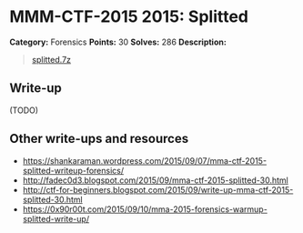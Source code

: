 # MMM-CTF-2015 2015: Splitted

**Category:** Forensics
**Points:** 30
**Solves:** 286
**Description:**

> [splitted.7z](splitted.7z-68ad844f2aab26d3d358ae9fa6c598a2727b0c0056567a288ffcd9414229121c)
>

## Write-up

(TODO)

## Other write-ups and resources

* <https://shankaraman.wordpress.com/2015/09/07/mma-ctf-2015-splitted-writeup-forensics/>
* <http://fadec0d3.blogspot.com/2015/09/mma-ctf-2015-splitted-30.html>
* <http://ctf-for-beginners.blogspot.com/2015/09/write-up-mma-ctf-2015-splitted-30.html>
* <https://0x90r00t.com/2015/09/10/mma-2015-forensics-warmup-splitted-write-up/>
